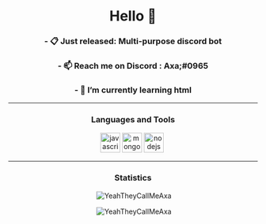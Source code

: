 <h1 align="center">Hello 👋</h1>

<h3 align="center">- 📋 Just released: Multi-purpose discord bot</h3>
<h3 align="center">- 📫 Reach me on Discord : Axa;#0965</h3>
<h3 align="center">- 🔭 I’m currently learning <b>html</b></h3>

<hr>
<h3 align="center">Languages and Tools</h3>
<p align="center"><img src="https://devicons.github.io/devicon/devicon.git/icons/javascript/javascript-original.svg" alt="javascript" width="40" height="40"/> <img src="https://devicons.github.io/devicon/devicon.git/icons/mongodb/mongodb-original-wordmark.svg" alt="mongodb" width="40" height="40"/> <img src="https://devicons.github.io/devicon/devicon.git/icons/nodejs/nodejs-original-wordmark.svg" alt="nodejs" width="40" height="40"/> <img>
<hr>

<h3 align="center">Statistics</h3>
<p align="center">&nbsp;<img align="center" src="https://github-readme-stats.vercel.app/api?username=YeahTheyCallMeAxa&show_icons=true&theme=dracula" alt="YeahTheyCallMeAxa" /></p>
<p align="center">&nbsp;<img align="center" src="https://github-readme-stats.vercel.app/api/top-langs?username=YeahTheyCallMeAxa&show_icons=true&theme=dracula&layout=compact" alt="YeahTheyCallMeAxa" /></p>


